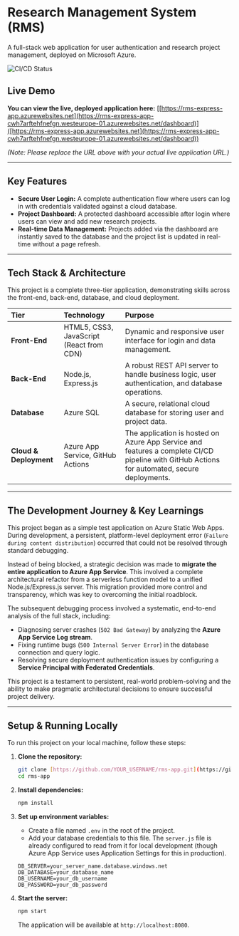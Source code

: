 # Research Management System (RMS)

A full-stack web application for user authentication and research project management, deployed on Microsoft Azure.

![CI/CD Status](https://github.com/Aniruddh-Mallya/rms-app/actions/workflows/main_rms-express-app.yml/badge.svg)

## Live Demo

**You can view the live, deployed application here:** [[https://rms-express-app.azurewebsites.net](https://rms-express-app-cwh7arftehfnefgn.westeurope-01.azurewebsites.net/dashboard)]([https://rms-express-app.azurewebsites.net](https://rms-express-app-cwh7arftehfnefgn.westeurope-01.azurewebsites.net/dashboard))

*(Note: Please replace the URL above with your actual live application URL.)*

---

## Key Features

* **Secure User Login:** A complete authentication flow where users can log in with credentials validated against a cloud database.
* **Project Dashboard:** A protected dashboard accessible after login where users can view and add new research projects.
* **Real-time Data Management:** Projects added via the dashboard are instantly saved to the database and the project list is updated in real-time without a page refresh.

---

## Tech Stack & Architecture

This project is a complete three-tier application, demonstrating skills across the front-end, back-end, database, and cloud deployment.

| Tier | Technology | Purpose |
| :--- | :--- | :--- |
| **Front-End** | HTML5, CSS3, JavaScript (React from CDN) | Dynamic and responsive user interface for login and data management. |
| **Back-End** | Node.js, Express.js | A robust REST API server to handle business logic, user authentication, and database operations. |
| **Database** | Azure SQL | A secure, relational cloud database for storing user and project data. |
| **Cloud & Deployment** | Azure App Service, GitHub Actions | The application is hosted on Azure App Service and features a complete CI/CD pipeline with GitHub Actions for automated, secure deployments. |



---

## The Development Journey & Key Learnings

This project began as a simple test application on Azure Static Web Apps. During development, a persistent, platform-level deployment error (`Failure during content distribution`) occurred that could not be resolved through standard debugging.

Instead of being blocked, a strategic decision was made to **migrate the entire application to Azure App Service**. This involved a complete architectural refactor from a serverless function model to a unified Node.js/Express.js server. This migration provided more control and transparency, which was key to overcoming the initial roadblock.

The subsequent debugging process involved a systematic, end-to-end analysis of the full stack, including:
* Diagnosing server crashes (`502 Bad Gateway`) by analyzing the **Azure App Service Log stream**.
* Fixing runtime bugs (`500 Internal Server Error`) in the database connection and query logic.
* Resolving secure deployment authentication issues by configuring a **Service Principal with Federated Credentials**.

This project is a testament to persistent, real-world problem-solving and the ability to make pragmatic architectural decisions to ensure successful project delivery.

---

## Setup & Running Locally

To run this project on your local machine, follow these steps:

1.  **Clone the repository:**
    ```bash
    git clone [https://github.com/YOUR_USERNAME/rms-app.git](https://github.com/YOUR_USERNAME/rms-app.git)
    cd rms-app
    ```

2.  **Install dependencies:**
    ```bash
    npm install
    ```

3.  **Set up environment variables:**
    * Create a file named `.env` in the root of the project.
    * Add your database credentials to this file. The `server.js` file is already configured to read from it for local development (though Azure App Service uses Application Settings for this in production).
    ```
    DB_SERVER=your_server_name.database.windows.net
    DB_DATABASE=your_database_name
    DB_USERNAME=your_db_username
    DB_PASSWORD=your_db_password
    ```

4.  **Start the server:**
    ```bash
    npm start
    ```
    The application will be available at `http://localhost:8080`.
